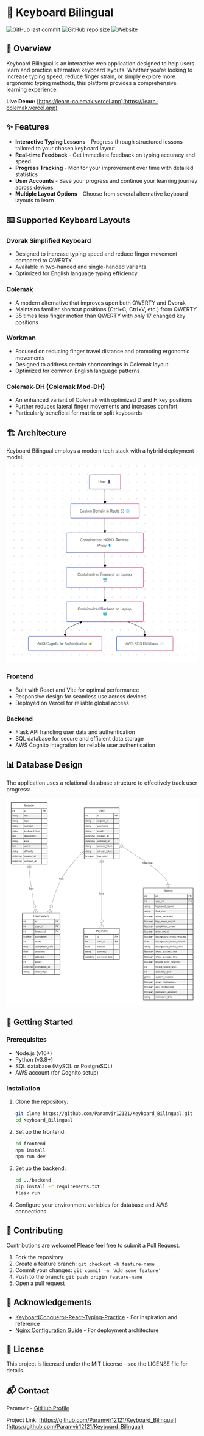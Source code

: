 # 🎹 Keyboard Bilingual

![GitHub last commit](https://img.shields.io/github/last-commit/Paramvir12121/Keyboard_Bilingual)
![GitHub repo size](https://img.shields.io/github/repo-size/Paramvir12121/Keyboard_Bilingual)
![Website](https://img.shields.io/website?url=https%3A%2F%2Flearn-colemak.vercel.app)

## 📖 Overview

Keyboard Bilingual is an interactive web application designed to help users learn and practice alternative keyboard layouts. Whether you're looking to increase typing speed, reduce finger strain, or simply explore more ergonomic typing methods, this platform provides a comprehensive learning experience.

**Live Demo:** [https://learn-colemak.vercel.app](https://learn-colemak.vercel.app)

## ✨ Features

- **Interactive Typing Lessons** - Progress through structured lessons tailored to your chosen keyboard layout
- **Real-time Feedback** - Get immediate feedback on typing accuracy and speed
- **Progress Tracking** - Monitor your improvement over time with detailed statistics
- **User Accounts** - Save your progress and continue your learning journey across devices
- **Multiple Layout Options** - Choose from several alternative keyboard layouts to learn

## ⌨️ Supported Keyboard Layouts

### Dvorak Simplified Keyboard
- Designed to increase typing speed and reduce finger movement compared to QWERTY
- Available in two-handed and single-handed variants
- Optimized for English language typing efficiency

### Colemak
- A modern alternative that improves upon both QWERTY and Dvorak
- Maintains familiar shortcut positions (Ctrl+C, Ctrl+V, etc.) from QWERTY
- 35 times less finger motion than QWERTY with only 17 changed key positions

### Workman
- Focused on reducing finger travel distance and promoting ergonomic movements
- Designed to address certain shortcomings in Colemak layout
- Optimized for common English language patterns

### Colemak-DH (Colemak Mod-DH)
- An enhanced variant of Colemak with optimized D and H key positions
- Further reduces lateral finger movements and increases comfort
- Particularly beneficial for matrix or split keyboards

## 🏗️ Architecture

Keyboard Bilingual employs a modern tech stack with a hybrid deployment model:

![Application Architecture](app_diagram.png)

### Frontend
- Built with React and Vite for optimal performance
- Responsive design for seamless use across devices
- Deployed on Vercel for reliable global access

### Backend
- Flask API handling user data and authentication
- SQL database for secure and efficient data storage
- AWS Cognito integration for reliable user authentication

## 📊 Database Design

The application uses a relational database structure to effectively track user progress:

![Database Schema](db.png)

## 🚀 Getting Started

### Prerequisites
- Node.js (v16+)
- Python (v3.8+)
- SQL database (MySQL or PostgreSQL)
- AWS account (for Cognito setup)

### Installation

1. Clone the repository:
   ```bash
   git clone https://github.com/Paramvir12121/Keyboard_Bilingual.git
   cd Keyboard_Bilingual
   ```

2. Set up the frontend:
   ```bash
   cd frontend
   npm install
   npm run dev
   ```

3. Set up the backend:
   ```bash
   cd ../backend
   pip install -r requirements.txt
   flask run
   ```

4. Configure your environment variables for database and AWS connections.

## 🤝 Contributing

Contributions are welcome! Please feel free to submit a Pull Request.

1. Fork the repository
2. Create a feature branch: `git checkout -b feature-name`
3. Commit your changes: `git commit -m 'Add some feature'`
4. Push to the branch: `git push origin feature-name`
5. Open a pull request

## 🙏 Acknowledgements

- [KeyboardConqueror-React-Typing-Practice](https://github.com/gautamop01/KeyboardConqueror-React-Typing-Practice) - For inspiration and reference
- [Nginx Configuration Guide](https://itnext.io/how-to-serve-your-backends-with-nginx-a-comprehensive-guide-c8a74955c6ed) - For deployment architecture 

## 📄 License

This project is licensed under the MIT License - see the LICENSE file for details.

## 📬 Contact

Paramvir - [GitHub Profile](https://github.com/Paramvir12121)

Project Link: [https://github.com/Paramvir12121/Keyboard_Bilingual](https://github.com/Paramvir12121/Keyboard_Bilingual)


